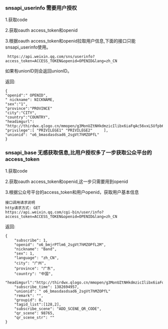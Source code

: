 
### snsapi_userinfo 需要用户授权

1.获取code

2.获取oauth access_token和openid

3.根据oauth access_token和openid拉取用户信息,下面的接口只能snsapi_userinfo使用。


	 https://api.weixin.qq.com/sns/userinfo?access_token=ACCESS_TOKEN&openid=OPENID&lang=zh_CN

如果有unionID则会返回unionID。

返回:


	{   
    "openid":" OPENID",
    " nickname": NICKNAME,
    "sex":"1",
    "province":"PROVINCE"
    "city":"CITY",
    "country":"COUNTRY",
    "headimgurl":       "http://thirdwx.qlogo.cn/mmopen/g3MonUZtNHkdmzicIlibx6iaFqAc56vxLSUfpb6n5WKSYVY0ChQKkiaJSgQ1dZuTOgvLLrhJbERQQ4eMsv84eavHiaiceqxibJxCfHe/46",
    "privilege":[ "PRIVILEGE1" "PRIVILEGE2"     ],
    "unionid": "o6_bmasdasdsad6_2sgVt7hMZOPfL"
	}



### snsapi_base 无感获取信息,比用户授权多了一步获取公众平台的access_token


1.获取code

2.获取oauth access_token和openid,这一步只需要用到openid

3.根据公众号平台的access_token和用户openid，获取用户基本信息

	接口调用请求说明
	http请求方式: GET
	https://api.weixin.qq.com/cgi-bin/user/info?access_token=ACCESS_TOKEN&openid=OPENID&lang=zh_CN

返回:

	{
	    "subscribe": 1, 
	    "openid": "o6_bmjrPTlm6_2sgVt7hMZOPfL2M", 
	    "nickname": "Band", 
	    "sex": 1, 
	    "language": "zh_CN", 
	    "city": "广州", 
	    "province": "广东", 
	    "country": "中国", 
	    "headimgurl":"http://thirdwx.qlogo.cn/mmopen/g3MonUZtNHkdmzicIlibx6iaFqAc56vxLSUfpb6n5WKSYVY0ChQKkiaJSgQ1dZuTOgvLLrhJbERQQ4eMsv84eavHiaiceqxibJxCfHe/0",
	    "subscribe_time": 1382694957,
	    "unionid": " o6_bmasdasdsad6_2sgVt7hMZOPfL"
	    "remark": "",
	    "groupid": 0,
	    "tagid_list":[128,2],
	    "subscribe_scene": "ADD_SCENE_QR_CODE",
	    "qr_scene": 98765,
	    "qr_scene_str": ""
	}